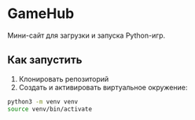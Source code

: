 # GameHub

Мини-сайт для загрузки и запуска Python-игр.

## Как запустить

1. Клонировать репозиторий
2. Создать и активировать виртуальное окружение:
```bash
python3 -m venv venv
source venv/bin/activate
